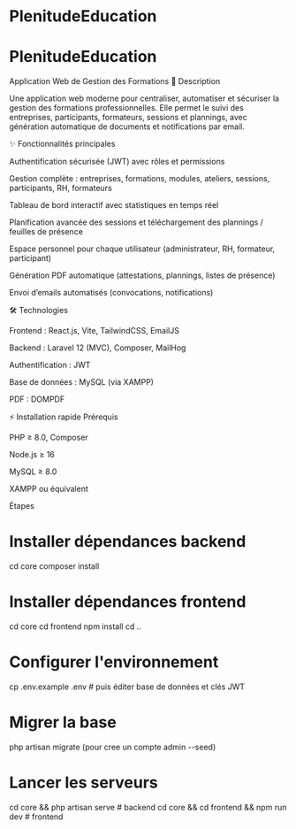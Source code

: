 # PlenitudeEducation

# PlenitudeEducation
Application Web de Gestion des Formations
🚀 Description

Une application web moderne pour centraliser, automatiser et sécuriser la gestion des formations professionnelles.
Elle permet le suivi des entreprises, participants, formateurs, sessions et plannings, avec génération automatique de documents et notifications par email.

✨ Fonctionnalités principales

Authentification sécurisée (JWT) avec rôles et permissions

Gestion complète : entreprises, formations, modules, ateliers, sessions, participants, RH, formateurs

Tableau de bord interactif avec statistiques en temps réel

Planification avancée des sessions et téléchargement des plannings / feuilles de présence

Espace personnel pour chaque utilisateur (administrateur, RH, formateur, participant)

Génération PDF automatique (attestations, plannings, listes de présence)

Envoi d’emails automatisés (convocations, notifications)

🛠 Technologies

Frontend : React.js, Vite, TailwindCSS, EmailJS

Backend : Laravel 12 (MVC), Composer, MailHog

Authentification : JWT

Base de données : MySQL (via XAMPP)

PDF : DOMPDF

⚡ Installation rapide
Prérequis

PHP ≥ 8.0, Composer

Node.js ≥ 16

MySQL ≥ 8.0

XAMPP ou équivalent

Étapes

# Installer dépendances backend
cd core
composer install

# Installer dépendances frontend
cd core
cd frontend
npm install
cd ..

# Configurer l'environnement
cp .env.example .env  # puis éditer base de données et clés JWT

# Migrer la base
php artisan migrate (pour cree un compte admin --seed)

# Lancer les serveurs
cd core && php artisan serve     # backend
cd core && cd frontend && npm run dev   # frontend
